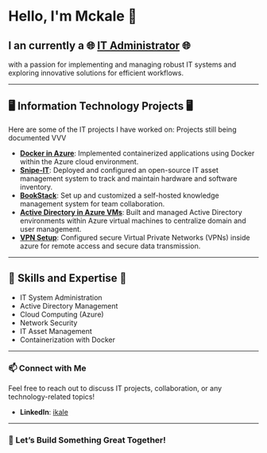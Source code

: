 # Hello, I'm Mckale 👋

## I an currently a 🌐 [IT Administrator](https://www.linkedin.com/in/ikale/) 🌐
with a passion for implementing and managing robust IT systems and exploring innovative solutions for efficient workflows.

---

## 🖥️ Information Technology Projects 🖥️

Here are some of the IT projects I have worked on:
Projects still being documented VVV

- **[Docker in Azure](https://github.com/ikalelol/Docker)**: Implemented containerized applications using Docker within the Azure cloud environment.
- **[Snipe-IT](https://github.com/ikalelol/SnipeIT)**: Deployed and configured an open-source IT asset management system to track and maintain hardware and software inventory.
- **[BookStack](https://github.com/ikalelol/bookstack)**: Set up and customized a self-hosted knowledge management system for team collaboration.
- **[Active Directory in Azure VMs](https://github.com/ikalelol/Azure-AD-setup)**: Built and managed Active Directory environments within Azure virtual machines to centralize domain and user management.
- **[VPN Setup](https://github.com/ikalelol/VMVPN-Setup)**: Configured secure Virtual Private Networks (VPNs) inside azure for remote access and secure data transmission.

---

## 🌟 Skills and Expertise 🌟

- IT System Administration
- Active Directory Management
- Cloud Computing (Azure)
- Network Security
- IT Asset Management
- Containerization with Docker

---

### 📫 Connect with Me
Feel free to reach out to discuss IT projects, collaboration, or any technology-related topics!

- **LinkedIn**: [ikale](https://www.linkedin.com/in/ikale/)

---

### 🚀 Let’s Build Something Great Together!
